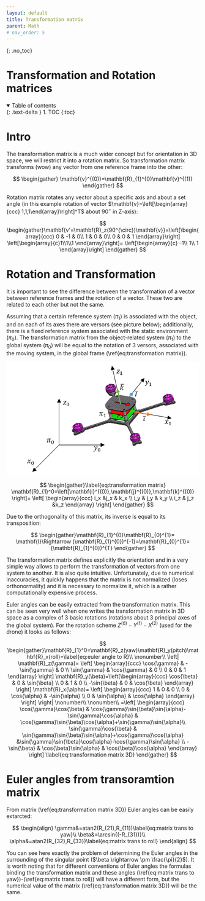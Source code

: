 ```yaml
---
layout: default
title: Transformation matrix
parent: Math
# nav_order: 5
---
```


<!-- comment or image allows {: .no_toc} to work correctly  (don't ask me why) -->

{: .no_toc}

# Transformation and Rotation matrices

<details open markdown="block">
  <summary>
    Table of contents
  </summary>
  {: .text-delta }
1. TOC
{:toc}
</details>

# Intro

The transformation matrix is a much wider concept but for orientation in 3D space, we will restrict it into a rotation matrix. So transformation matrix transforms (wow) any vector from one reference frame into the other:

$$
\begin{gather} \mathbf{v}^{(0)}=\mathbf{R}_{1}^{0}\mathbf{v}^{(1)}
\end{gather}
$$

Rotation matrix rotates any vector about a specific axis and about a set angle (in this example rotation of vector $\mathbf{v}=\left[\begin{array}{ccc} 1,1,1\end{array}\right]^T$ about $90^{\circ}$ in Z-axis):

$$
\begin{gather}\mathbf{v'=\mathbf{R}_z(90^{\circ})\mathbf{v}}=\left[\begin{array}{ccc} 0 & -1 & 0\\ 1 & 0 & 0\\    0 & 0 & 1   \end{array}\right]    \left[\begin{array}{c}1\\1\\1    \end{array}\right]=     \left[\begin{array}{c}      -1\\    1\\    1    \end{array}\right]
\end{gather}
$$

# Rotation and Transformation

It is important to see the difference between the transformation of a vector between reference frames and the rotation of a vector. These two are related to each other but not the same.

Assuming that a certain reference system ($\pi_1$) is associated with the object, and on each of its axes there are versors (see picture below); additionally, there is a fixed reference system associated with the static environment ($\pi_0$). The transformation matrix from the object-related system ($\pi_1$) to the global system ($\pi_0$) will be equal to the notation of 3 versors, associated with the moving system, in the global frame (\ref{eq:transformation matrix}).

[![image](images/macierz%20rotacji.png)](images/macierz%20rotacji.png)

$$
\begin{gather}\label{eq:transformation matrix}  \mathbf{R}_{1}^0=\left[\mathbf{i}^{(0)},\mathbf{j}^{(0)},\mathbf{k}^{(0)}    \right]=    \left[    \begin{array}{ccc}       i_x &j_x & k_x \\      i_y & j_y & k_y \\       i_z & j_z &k_z    \end{array}    \right]
\end{gather}
$$

Due to the orthogonality of this matrix, its inverse is equal to its transposition:

$$
\begin{gather}\mathbf{R}_{1}^{0}\mathbf{R}_{0}^{1}= \mathbf{I}\Rightarrow (\mathbf{R}_{1}^{0})^{-1}=\mathbf{R}_{0}^{1}=(\mathbf{R}_{1}^{0})^{T}
\end{gather}
$$

The transformation matrix defines explicitly the orientation and in a very simple way allows to perform the transformation of vectors from one system to another. It is also quite intuitive. Unfortunately, due to numerical inaccuracies, it quickly happens that the matrix is not normalized (loses orthonormality) and it is necessary to normalize it, which is a rather computationally expensive process.

Euler angles can be easily extracted from the transformation matrix. This can be seen very well when one writes the transformation matrix in 3D space as a complex of 3 basic rotations (rotations about 3 principal axes of the global system). For the rotation scheme $Z^{(0)}-Y^{(1)}-X^{(2)}$ (used for the drone) it looks as follows:

$$
\begin{gather}\mathbf{R}_{1}^0=\mathbf{R}_z(yaw)\mathbf{R}_y(pitch)\mathbf{R}_x(roll)=\label{eq:euler angle to R}\\  \nonumber\\    \left|       \mathbf{R}_z(\gamma)=  \left[     \begin{array}{ccc}         \cos{\gamma} & -\sin{\gamma} & 0 \\         \sin{\gamma} & \cos{\gamma} & 0 \\          0 & 0 & 1     \end{array}     \right]    \mathbf{R}_y(\beta)=\left[\begin{array}{ccc}        \cos{\beta} & 0 & \sin{\beta} \\        0 & 1 & 0  \\        -\sin{\beta} & 0 & \cos{\beta}    \end{array}     \right] \mathbf{R}_x(\alpha)=    \left[    \begin{array}{ccc}        1 & 0 & 0 \\        0 & \cos{\alpha} & -\sin{\alpha}  \\        0 & \sin{\alpha} & \cos{\alpha}    \end{array}        \right]    \right| \nonumber\\ \nonumber\\   =\left[    \begin{array}{ccc}         \cos{\gamma}\cos{\beta} & \cos{\gamma}\sin{\beta}\sin{\alpha}-\sin{\gamma}\cos{\alpha} & \cos{\gamma}\sin{\beta}\cos{\alpha}+\sin{\gamma}\sin{\alpha}\\         \sin{\gamma}\cos{\beta} & \sin{\gamma}\sin{\beta}\sin{\alpha}+\cos{\gamma}\cos{\alpha} &\sin{\gamma}\sin{\beta}\cos{\alpha}-\cos{\gamma}\sin{\alpha} \\          -\sin{\beta} & \cos{\beta}\sin{\alpha} & \cos{\beta}\cos{\alpha}     \end{array}  \right] \label{eq:transformation matrix 3D}
\end{gather}
$$

# Euler angles from transoramtion matrix

From matrix (\ref{eq:transformation matrix 3D}) Euler angles can be easily extarcted:

$$
   \begin{align}       \gamma&=atan2(R_{21},R_{11})\label{eq:matrix trans to yaw}\\       \beta&=\arcsin{(-R_{31})}\\       \alpha&=atan2(R_{32},R_{33})\label{eq:matrix trans to roll}   \end{align}
$$

You can see here exactly the problem of determining the Euler angles in the surrounding of the singular point ($\beta \rightarrow \pm \frac{\pi}{2}$). It is worth noting that for different conventions of Euler angles the formulas binding the transformation matrix and these angles (\ref{eq:matrix trans to yaw})-(\ref{eq:matrix trans to roll}) will have a different form, but the numerical value of the matrix (\ref{eq:transformation matrix 3D}) will be the same.
